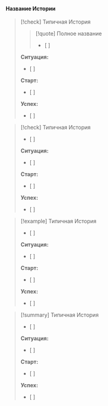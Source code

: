 #### Название Истории

>[!check] Типичная История
>>[!quote] Полное название
>>- [ ] 
>
>**Ситуация:**
>- [ ] 
>
>**Старт:**
>- [ ] 
>
>**Успех:**
>- [ ] 


> [!check] Типичная История
>- [ ] 
>
>**Ситуация:**
>- [ ] 
>
>**Старт:**
>- [ ] 
>
>**Успех:**
>- [ ] 


>[!example] Типичная История
>- [ ] 
>
>**Ситуация:**
>- [ ] 
>
>**Старт:**
>- [ ] 
>
>**Успех:**
>- [ ] 


>[!summary] Типичная История
>- [ ] 
>
>**Ситуация:**
>- [ ] 
>
>**Старт:**
>- [ ] 
>
>**Успех:**
>- [ ] 

